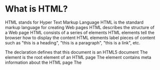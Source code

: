 
# What is HTML?

HTML stands for Hyper Text Markup Language HTML is the standard markup language for creating Web pages HTML describes the structure of a Web page HTML consists of a series of elements HTML elements tell the browser how to display the content HTML elements label pieces of content such as "this is a heading", "this is a paragraph", "this is a link", etc.

The declaration defines that this document is an HTML5 document The element is the root element of an HTML page The element contains meta information about the HTML page The <title> element specifies a title for the HTML page (which is shown in the browser's title bar or in the page's tab) The element defines the document's body, and is a container for all the visible contents, such as headings, paragraphs, images, hyperlinks, tables, lists, etc. 

 
